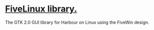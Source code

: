 # [FiveLinux library.](../../wiki)
The GTK 2.0 GUI library for Harbour on Linux using the FiveWin design.

